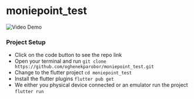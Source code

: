 # moniepoint_test

![Video Demo]([assets/demo.gif](https://github.com/oghenekparobor/moniepoint_test/blob/main/screenrecord/testrecording-ezgif.com-video-to-gif-converter.gif))

### Project Setup
- Click on the code button to see the repo link
- Open your terminal and run ``` git clone  https://github.com/oghenekparobor/moniepoint_test.git ```
- Change to the flutter project ```cd moniepoint_test ```
- Install the flutter plugins ```flutter pub get```
- We either you physical device connected or an emulator run the project ```flutter run```

